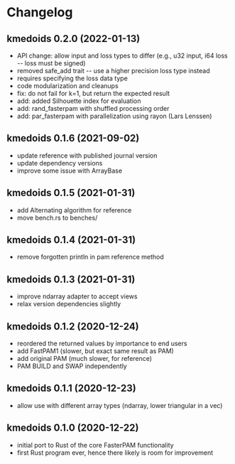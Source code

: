 # Changelog

## kmedoids 0.2.0 (2022-01-13)

- API change: allow input and loss types to differ
  (e.g., u32 input, i64 loss -- loss must be signed)
- removed safe_add trait -- use a higher precision loss type instead
- requires specifying the loss data type
- code modularization and cleanups
- fix: do not fail for k=1, but return the expected result
- add: added Silhouette index for evaluation
- add: rand_fasterpam with shuffled processing order
- add: par_fasterpam with parallelization using rayon (Lars Lenssen)

## kmedoids 0.1.6 (2021-09-02)

- update reference with published journal version
- update dependency versions
- improve some issue with ArrayBase

## kmedoids 0.1.5 (2021-01-31)

- add Alternating algorithm for reference
- move bench.rs to benches/

## kmedoids 0.1.4 (2021-01-31)

- remove forgotten println in pam reference method

## kmedoids 0.1.3 (2021-01-31)

- improve ndarray adapter to accept views
- relax version dependencies slightly

## kmedoids 0.1.2 (2020-12-24)

- reordered the returned values by importance to end users
- add FastPAM1 (slower, but exact same result as PAM)
- add original PAM (much slower, for reference)
- PAM BUILD and SWAP independently

## kmedoids 0.1.1 (2020-12-23)

- allow use with different array types (ndarray, lower triangular in a vec)

## kmedoids 0.1.0 (2020-12-22)

- initial port to Rust of the core FasterPAM functionality
- first Rust program ever, hence there likely is room for improvement
